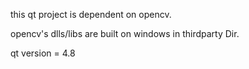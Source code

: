 this qt project is dependent on opencv.

opencv's dlls/libs are built on windows in thirdparty Dir.

qt version = 4.8
